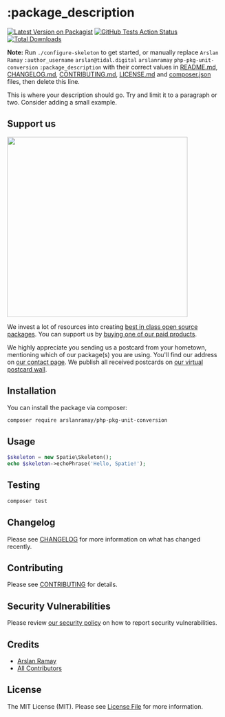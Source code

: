 # :package_description

[![Latest Version on Packagist](https://img.shields.io/packagist/v/arslanramay/php-pkg-unit-conversion.svg?style=flat-square)](https://packagist.org/packages/arslanramay/php-pkg-unit-conversion)
[![GitHub Tests Action Status](https://img.shields.io/github/workflow/status/arslanramay/php-pkg-unit-conversion/run-tests?label=tests)](https://github.com/arslanramay/php-pkg-unit-conversion/actions?query=workflow%3ATests+branch%3Amaster)
[![Total Downloads](https://img.shields.io/packagist/dt/arslanramay/php-pkg-unit-conversion.svg?style=flat-square)](https://packagist.org/packages/arslanramay/php-pkg-unit-conversion)

**Note:** Run `./configure-skeleton` to get started, or manually replace ```Arslan Ramay``` ```:author_username``` ```arslan@tidal.digital``` ```arslanramay``` ```php-pkg-unit-conversion``` ```:package_description``` with their correct values in [README.md](README.md), [CHANGELOG.md](CHANGELOG.md), [CONTRIBUTING.md](.github/CONTRIBUTING.md), [LICENSE.md](LICENSE.md) and [composer.json](composer.json) files, then delete this line.

This is where your description should go. Try and limit it to a paragraph or two. Consider adding a small example.

## Support us

[<img src="https://github-ads.s3.eu-central-1.amazonaws.com/package-skeleton-php.jpg?t=1" width="419px" />](https://spatie.be/github-ad-click/package-skeleton-php)

We invest a lot of resources into creating [best in class open source packages](https://spatie.be/open-source). You can support us by [buying one of our paid products](https://spatie.be/open-source/support-us).

We highly appreciate you sending us a postcard from your hometown, mentioning which of our package(s) you are using. You'll find our address on [our contact page](https://spatie.be/about-us). We publish all received postcards on [our virtual postcard wall](https://spatie.be/open-source/postcards).

## Installation

You can install the package via composer:

```bash
composer require arslanramay/php-pkg-unit-conversion
```

## Usage

``` php
$skeleton = new Spatie\Skeleton();
echo $skeleton->echoPhrase('Hello, Spatie!');
```

## Testing

``` bash
composer test
```

## Changelog

Please see [CHANGELOG](CHANGELOG.md) for more information on what has changed recently.

## Contributing

Please see [CONTRIBUTING](.github/CONTRIBUTING.md) for details.

## Security Vulnerabilities

Please review [our security policy](../../security/policy) on how to report security vulnerabilities.

## Credits

- [Arslan Ramay](https://github.com/:author_username)
- [All Contributors](../../contributors)

## License

The MIT License (MIT). Please see [License File](LICENSE.md) for more information.
